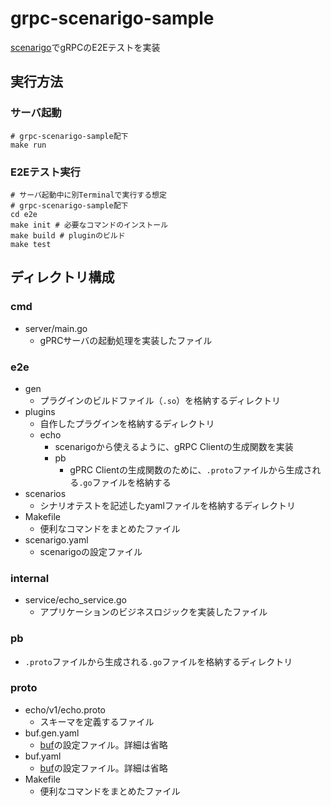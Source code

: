 # grpc-scenarigo-sample
[scenarigo](https://github.com/zoncoen/scenarigo)でgRPCのE2Eテストを実装

## 実行方法
### サーバ起動
```shell
# grpc-scenarigo-sample配下
make run
```

### E2Eテスト実行
```shell
# サーバ起動中に別Terminalで実行する想定
# grpc-scenarigo-sample配下
cd e2e
make init # 必要なコマンドのインストール
make build # pluginのビルド
make test
```

## ディレクトリ構成
### cmd
- server/main.go
  - gPRCサーバの起動処理を実装したファイル

### e2e
- gen
  - プラグインのビルドファイル（`.so`）を格納するディレクトリ
- plugins
  - 自作したプラグインを格納するディレクトリ
  - echo
    - scenarigoから使えるように、gRPC Clientの生成関数を実装
    - pb
      - gPRC Clientの生成関数のために、`.proto`ファイルから生成される`.go`ファイルを格納する
- scenarios
  - シナリオテストを記述したyamlファイルを格納するディレクトリ
- Makefile
  - 便利なコマンドをまとめたファイル
- scenarigo.yaml
  - scenarigoの設定ファイル

### internal
- service/echo_service.go
  - アプリケーションのビジネスロジックを実装したファイル

### pb
- `.proto`ファイルから生成される`.go`ファイルを格納するディレクトリ

### proto
- echo/v1/echo.proto
  - スキーマを定義するファイル
- buf.gen.yaml
  - [buf](https://github.com/bufbuild/buf)の設定ファイル。詳細は省略
- buf.yaml
  - [buf](https://github.com/bufbuild/buf)の設定ファイル。詳細は省略
- Makefile
    - 便利なコマンドをまとめたファイル
